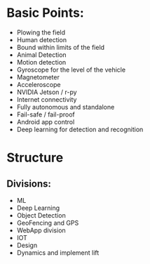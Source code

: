 # Basic Points:
*	Plowing the field
*	Human detection
*	Bound within limits of the field
*	Animal Detection
*	Motion detection
*	Gyroscope for the level of the vehicle
*	Magnetometer
*	Acceleroscope
*	NVIDIA Jetson / r-py
*	Internet connectivity
*	Fully autonomous and standalone
*	Fail-safe / fail-proof
*	Android app control
*	Deep learning for detection and recognition
 

# Structure
## Divisions: 
* ML 
* Deep Learning
* Object Detection
* GeoFencing and GPS
* WebApp division
* IOT
* Design
* Dynamics and implement lift

